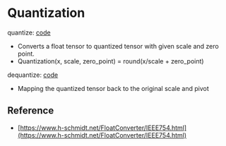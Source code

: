 # Quantization

quantize: [code](https://github.com/ztlevi/ML_101/blob/master/codes/quantization/torch_quantize.py)

* Converts a float tensor to quantized tensor with given scale and zero point.
* Quantization\(x, scale, zero\_point\) = round\(x/scale + zero\_point\)

dequantize: [code](https://github.com/ztlevi/ML_101/blob/master/codes/quantization/torch_dequantize.py)

* Mapping the quantized tensor back to the original scale and pivot

## Reference

* [https://www.h-schmidt.net/FloatConverter/IEEE754.html](https://www.h-schmidt.net/FloatConverter/IEEE754.html)

